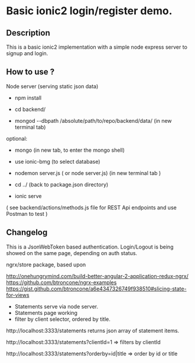 # Basic ionic2 login/register demo.

## Description
This is a basic ionic2 implementation with a simple node express server to signup and login.

## How to use ?

Node server (serving static json data)

- npm install

- cd backend/
- mongod --dbpath /absolute/path/to/repo/backend/data/ (in new terminal tab)

optional:
- mongo (in new tab, to enter the mongo shell)
- use ionic-bmg (to select database)

- nodemon server.js ( or node server.js) (in new terminal tab )
- cd ../ (back to package.json directory)
- ionic serve

( see backend/actions/methods.js file for REST Api endpoints and use Postman to test )

## Changelog
This is a JsonWebToken based authentication.
Login/Logout is being showed on the same page, depending on auth status.

ngrx/store package, based upon

http://onehungrymind.com/build-better-angular-2-application-redux-ngrx/
https://github.com/btroncone/ngrx-examples
https://gist.github.com/btroncone/a6e4347326749f938510#slicing-state-for-views

- Statements serve via node server.
- Statements page working
- filter by client selector, ordered by title.

http://localhost:3333/statements returns json array of statement items.

http://localhost:3333/statements?clientId=1 => filters by clientId

http://localhost:3333/statements?orderby=id|title => order by id or title

